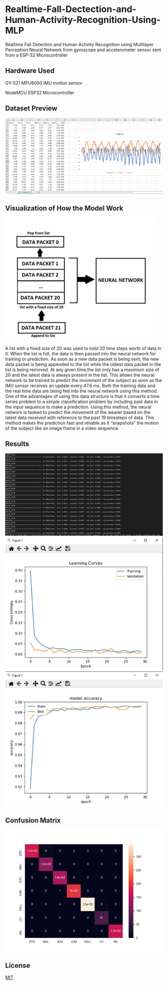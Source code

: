 # Realtime-Fall-Dectection-and-Human-Activity-Recognition-Using-MLP

Realtime Fall Detection and Human Activity Recognition using Multilayer Perceptron Neural Network from gyroscope and accelerometer sensor sent from a ESP-32 Microcontroller

## Hardware Used

GY-521 MPU6050 IMU motion sensor

NodeMCU ESP32 Microcontroller

## Dataset Preview
![Image_1](Results/5.png)

## Visualization of How the Model Work
![Image_6](Results/6.png)

A list with a fixed size of 20 was used to hold 20 time steps worth of data in it. When the list is full, the data is then passed into the neural network for training or prediction. As soon as a new data packet is being sent, the new data packet is being appended to the list while the oldest data packet in the list is being removed. At any given time,the list only has a maximum size of 20 and the latest data is always present in the list. This allows the neural network to be trained to predict the movement of the subject as soon as the IMU sensor receives an update every 47.6 ms. Both the training data and the real time data are being fed into the neural network using this method.
One of the advantages of using this data structure is that it converts a time series problem to a simple classification problem by including past data in the input sequence to make a prediction. Using this method, the neural network is tasked to predict the movement of the wearer based on the latest data received with reference to the past 19 timesteps of data. This method makes the prediction fast and reliable as it “snapshots” the motion of the subject like an image frame in a video sequence.


## Results

![Image_2](Results/4.jpeg)
![Image_3](Results/2.jpeg)
![Image_4](Results/3.jpeg)

## Confusion Matrix

![Image_5](Results/1.png)


## License
[MIT](https://choosealicense.com/licenses/mit/)
